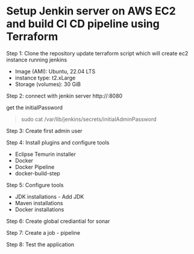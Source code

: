 # Setup Jenkin server on AWS EC2 and build CI CD pipeline using Terraform

Step 1: Clone the repository
update terraform script which will create ec2 instance running jenkins

- Image (AMI): Ubuntu, 22.04 LTS
- instance type: t2.xLarge
- Storage (volumes): 30 GiB


Step 2: connect with jenkin server
http://<Public IPv4 address>:8080

get the initialPassword
> sudo cat /var/lib/jenkins/secrets/initialAdminPassword

Step 3: Create first admin user
   
Step 4: Install plugins and configure tools

- Eclipse Temurin installer
- Docker
- Docker Pipeline
- docker-build-step

Step 5: Configure tools
- JDK installations - Add JDK
- Maven installations
- Docker installations

Step 6: Create global crediantial for sonar

Step 7: Create a job - pipeline

Step 8: Test the application